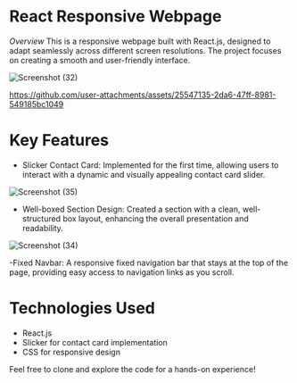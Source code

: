# React Responsive Webpage

*Overview*
This is a responsive webpage built with React.js, designed to adapt seamlessly across different screen resolutions. The project focuses on creating a smooth and user-friendly interface.

![Screenshot (32)](https://github.com/user-attachments/assets/75b7de03-3010-4cb0-9256-14c0e88e8055)

https://github.com/user-attachments/assets/25547135-2da6-47ff-8981-549185bc1049 

# Key Features

- Slicker Contact Card: Implemented for the first time, allowing users to interact with a dynamic and visually appealing contact card slider.

![Screenshot (35)](https://github.com/user-attachments/assets/7c96ee82-abc0-4b06-9fe7-b42b685221a5)

- Well-boxed Section Design: Created a section with a clean, well-structured box layout, enhancing the overall presentation and readability.

![Screenshot (34)](https://github.com/user-attachments/assets/d5a71a08-b883-486a-b87e-cb6d11d5540d)

-Fixed Navbar: A responsive fixed navigation bar that stays at the top of the page, providing easy access to navigation links as you scroll.


# Technologies Used
- React.js
- Slicker for contact card implementation
- CSS for responsive design

Feel free to clone and explore the code for a hands-on experience!
